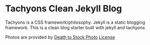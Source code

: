 # Tachyons Clean Jekyll Blog

Tachyons is a CSS framework/philosophy.
Jekyll is a static blogging framework.
This is a clean blog starter built with jekyll and tachyons

Photos are provided by [Death to Stock Photo](http://deathtothestockphoto.com/) [License](http://deathtostock.wpengine.com/wp-content/uploads/Death-to-the-Stock-Photo-Photograph-End-User-License-8-2015.pdf)
